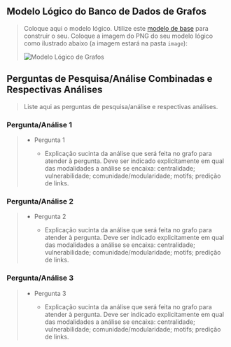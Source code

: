 ## Modelo Lógico do Banco de Dados de Grafos
> Coloque aqui o modelo lógico.
> Utilize este [modelo de base](https://docs.google.com/presentation/d/10RN7bDKUka_Ro2_41WyEE76Wxm4AioiJOrsh6BRY3Kk/edit?usp=sharing) para construir o seu.
> Coloque a imagem do PNG do seu modelo lógico como ilustrado abaixo (a imagem estará na pasta `image`):
>
> ![Modelo Lógico de Grafos](images/modelo-logico-grafos.png)

## Perguntas de Pesquisa/Análise Combinadas e Respectivas Análises

> Liste aqui as perguntas de pesquisa/análise e respectivas análises.
>
### Pergunta/Análise 1
> * Pergunta 1
>   
>   * Explicação sucinta da análise que será feita no grafo para atender à pergunta. Deve ser indicado explicitamente em qual das modalidades a análise se encaixa: centralidade; vulnerabilidade; comunidade/modularidade; motifs; predição de links.

### Pergunta/Análise 2
> * Pergunta 2
>   
>   * Explicação sucinta da análise que será feita no grafo para atender à pergunta. Deve ser indicado explicitamente em qual das modalidades a análise se encaixa: centralidade; vulnerabilidade; comunidade/modularidade; motifs; predição de links.

### Pergunta/Análise 3
> * Pergunta 3
>   
>   * Explicação sucinta da análise que será feita no grafo para atender à pergunta. Deve ser indicado explicitamente em qual das modalidades a análise se encaixa: centralidade; vulnerabilidade; comunidade/modularidade; motifs; predição de links.
